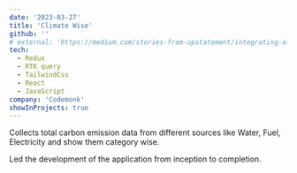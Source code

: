 ```yaml
---
date: '2023-03-27'
title: 'Climate Wise'
github: ''
# external: 'https://medium.com/stories-from-upstatement/integrating-algolia-search-with-wordpress-multisite-e2dea3ed449c'
tech:
  - Redux
  - RTK query
  - TailwindCss
  - React
  - JavaScript
company: 'Codemonk'
showInProjects: true
---
```


Collects total carbon emission data from different sources like Water, Fuel, Electricity and show them category wise.

Led the development of the application from inception to completion.

<!-- dynamically generates a cURL command with JSON data based on user-provided inputs. This allows users to effortlessly complete the required fields and re-upload the data for further processing. -->
